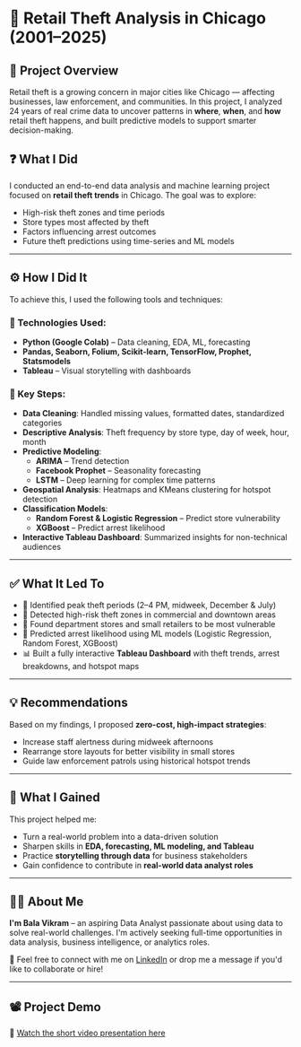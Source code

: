 # 🛒 Retail Theft Analysis in Chicago (2001–2025)

## 📌 Project Overview
Retail theft is a growing concern in major cities like Chicago — affecting businesses, law enforcement, and communities. In this project, I analyzed 24 years of real crime data to uncover patterns in **where**, **when**, and **how** retail theft happens, and built predictive models to support smarter decision-making.


## ❓ What I Did 
I conducted an end-to-end data analysis and machine learning project focused on **retail theft trends** in Chicago. The goal was to explore:

- High-risk theft zones and time periods
- Store types most affected by theft
- Factors influencing arrest outcomes
- Future theft predictions using time-series and ML models

---

## ⚙️ How I Did It
To achieve this, I used the following tools and techniques:

### 🔧 Technologies Used:
- **Python (Google Colab)** – Data cleaning, EDA, ML, forecasting
- **Pandas, Seaborn, Folium, Scikit-learn, TensorFlow, Prophet, Statsmodels**
- **Tableau** – Visual storytelling with dashboards

### 🧠 Key Steps:
- **Data Cleaning**: Handled missing values, formatted dates, standardized categories
- **Descriptive Analysis**: Theft frequency by store type, day of week, hour, month
- **Predictive Modeling**:
  - **ARIMA** – Trend detection
  - **Facebook Prophet** – Seasonality forecasting
  - **LSTM** – Deep learning for complex time patterns
- **Geospatial Analysis**: Heatmaps and KMeans clustering for hotspot detection
- **Classification Models**:
  - **Random Forest & Logistic Regression** – Predict store vulnerability
  - **XGBoost** – Predict arrest likelihood
- **Interactive Tableau Dashboard**: Summarized insights for non-technical audiences

---

## ✅ What It Led To
- 📅 Identified peak theft periods (2–4 PM, midweek, December & July)
- 📍 Detected high-risk theft zones in commercial and downtown areas
- 🏬 Found department stores and small retailers to be most vulnerable
- 👮 Predicted arrest likelihood using ML models (Logistic Regression, Random Forest, XGBoost)
- 📊 Built a fully interactive **Tableau Dashboard** with theft trends, arrest breakdowns, and hotspot maps

---

## 💡 Recommendations
Based on my findings, I proposed **zero-cost, high-impact strategies**:
- Increase staff alertness during midweek afternoons
- Rearrange store layouts for better visibility in small stores
- Guide law enforcement patrols using historical hotspot trends

---

## 🌱 What I Gained
This project helped me:
- Turn a real-world problem into a data-driven solution
- Sharpen skills in **EDA, forecasting, ML modeling, and Tableau**
- Practice **storytelling through data** for business stakeholders
- Gain confidence to contribute in **real-world data analyst roles**

---

## 🙋‍♂️ About Me
**I'm Bala Vikram** – an aspiring Data Analyst passionate about using data to solve real-world challenges. I'm actively seeking full-time opportunities in data analysis, business intelligence, or analytics roles.

📩 Feel free to connect with me on [LinkedIn](https://www.linkedin.com/in/bala-vikram-tadikonda/) or drop me a message if you'd like to collaborate or hire!

---

## 📽️ Project Demo
🎥 [Watch the short video presentation here](https://youtu.be/rz8PENi9_jA)
